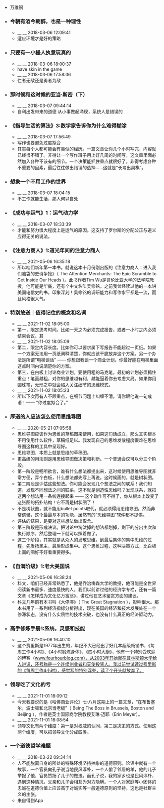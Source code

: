 - 万维钢
- ### 今朝有酒今朝醉，也是一种理性
    - __ __ 2018-03-06 12:09:41
    - 适应环境才是好的策略
- ### 只要有一小撮人执意玩真的
    - __ __ 2018-03-06 18:00:37
    - have skin in the game
    - __ __ 2018-03-06 17:58:06
    - 仁者无敌还是勇者为敌
- ### 那时候和这时候的亚当·斯密（下）
    - __ __ 2018-03-07 09:44:14
    - 自利出发带来的道德 从小事做起涌现，系统人是错误的
- ### 《指导生活的算法》3:数学家告诉你为什么难得糊涂
    - __ __ 2018-03-07 17:56:49
    - 写作也要避免过度拟合
    - 其实每个人都可能会有类似的经历。一篇文章让你几个小时写完，内容就已经很不错了。非得让一个写作班子用上好几周的时间写，这文章里面必然加入各种不该有的细节。一个决策能抓住重点就很好了，非得考虑各种不重要的因素，最后往往做出错误的选择……这就是“长考出臭棋”。
- ### 想象一个不用工作的世界
    - __ __ 2018-03-07 18:04:15
    - 不工作就能生活，那人何以自处
- ### 《成功与运气》1：运气动力学
    - __ __ 2018-03-07 18:33:39
    - 才能和努力很大程度上是运气的原因。这支持了罗尔斯的分配公正与道义应得无关的说法。
- ### 《注意力商人》1:道光年间的注意力商人
    - __ __ 2021-05-06 16:35:18
    - 所以咱们新年第一本书，就说这本十月份刚出版的《注意力商人：进入我们脑袋的史诗争抢》（ The Attention Merchants: The Epic Scramble to Get Inside Our Heads ）。此书作者Tim Wu是哥伦比亚大学的法学院教授，他可能是华裔，还有个中文名叫吴修铭。之前我曾经读过他的一本讲美国电信史的书，印象深刻！吴修铭的调研能力和写作水平都是一流，而且风格很大气。
- ### 特别放送｜值得记住的概念和名词
    - __ __ 2021-11-02 18:05:00
    - 第一，限定思考时间。比如一天之内必须完成报告，或者一小时之内必须结束会议。其
    - __ __ 2021-11-02 18:05:09
    - 第二，限定内容长度。比如你可以要求属下写报告不能超过一页纸。如果一个方案无法用一页纸阐释清楚，你就应该干脆放弃这个方案。另一个办法是所谓“电梯谈话” —— 你想跟我谈一个商业计划，你最好能在电梯里面这点时间内说清楚你的方案。
    - 第三，在白板上讨论商业计划，要使用粗的马克笔。最初的计划必须抓住重点！笔画越粗，对你的思维越有利，越能逼着你去考虑大局。如果你用圆珠笔，无形之中就会陷入关注细节的思维模式。
    - __ __ 2021-11-02 18:05:23
    - 所以下次再有人不顾重点，在细节问题上纠缠不清，请你跟他说一句成语！—— “你过度拟合了。”
- ### 厚道的人应该怎么使用思维导图
    - __ __ 2020-05-21 07:05:58
    - 思维导图应该作为思维的草稿图来使用，如果这句话成立，那么其实根本不用使用什么软件，草稿纸足以。我发现自己的思维发散程度很难在思维导图这样的工具中呈现好。
    - 思维导图，本质上就是思维的草稿图。
    - 更高级的用法则是用思维导图做决策和判断。一个普通会议可以分三个阶段。
    - 第一阶段是畅所欲言，谁有什么想法都提出来，这时候使用思维导图就非常方便，弄个白板，什么想法都先写上再说。这时候画的，就是树状图。
    - 第二阶段是评估这些想法。你可能会发现几个想法之间的联系！我们知道，发现不同想法之间的联系，这不就是创造性思维吗？发现联系，就把这两个想法用一条线连接起来 —— 这个动作可不得了，你从根本上改变了这张图的拓扑结构！它不再是树状图了！
    - 不是树状图，就不能用bullet points取代，就必须得用思维导图。然而非常遗憾，这个最最基本的功能，居然有的“思维导图”软件都不提供。
    - 评估的结果，是要对这些想法做出取舍。
    - 第三阶段是形成决议。把讨论中淘汰掉的想法都划掉，剩下的分出主次和执行顺序，然后整理一下就可以照着做了。
    - 这三个阶段，其实就是从众人的发散思维，到最后集体的集中思维的过程。先发扬民主，最后形成集中。这个思维过程，这种决策方式，比白板上画的图好不好看重要得多。
- ### 《自满阶级》1:老大美国说
    - __ __ 2021-05-06 16:38:24
    - 科文，咱们已经非常熟悉了，他是乔治梅森大学的教授，他可能是全世界阅读新书最多、速度最快的人。我们以前讲过他的经济学专栏，还有一篇文章《怎样成为文化亿万富翁》，讲过他在艺术鉴赏方面的建议。
    - 科文几年前有本书叫《大停滞》（ The Great Stagnation ），影响很大。那本书用了一系列经济指标分析得出，现在美国的经济和技术发展处在一个停滞状态，没有什么实质性的技术突破，也没有什么真正的经济驱动力。
- ### 高手修炼手册1:系统，灵感和技能
    - __ __ 2021-05-06 16:40:10
    - 这个费里斯是1977年出生的，年纪不大已经出了好几本超级畅销书，《每周工作4小时》、《4小时锻炼身体》、《四小时大厨》，他有一个特别受欢迎的博客（www.fourhourblog.com），从2003年开始就在普林斯顿大学给人讲课，还号称是一个连续创业者和天使投资人。我以前尝试读过费里斯的《每周工作4小时》，感觉写的特别浮夸，读了个开头就放弃了。
- ### 领导吃了文化的亏
    - __ __ 2021-11-01 18:09:12
    - 今天我要说的是《哈佛商业评论》七·八月这期上的一篇文章，“在布鲁塞尔，波士顿和北京当老板”（ Being The Boss in Brussels, Boston and Beijing ），作者是英士国际商学院教授艾琳·迈耶（Erin Meyer）。
    - __ __ 2021-11-01 18:08:54
    - 领导文化有两个维度：第一是对权威的认同，第二是决策的方式。使用这两个维度，可以把领导文化分成四类。
- ### 一个道德哲学难题
    - __ __ 2018-03-22 09:34:14
    - 人不能脱离自身的所处的特殊环境坚持抽象的道德原则。论语中就有一个故事，一个官员向孔子说当地民风淳朴，一个人偷了邻居的羊，他的儿子举报了他，官员赞扬了儿子的做法。而孔子说，我的家乡也是民风淳朴，遇到这种情况，父亲和儿子会相互为对方隐瞒。一个人对家庭等小团体的忠诚在道德价值上应该高于对诚实等一般道德原则的坚持。这也是社群主义的主张。
    - 来自得到App
